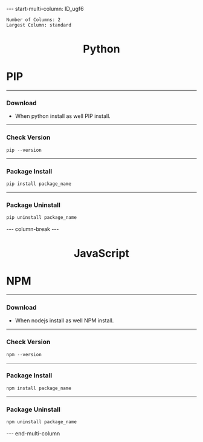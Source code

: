 

--- start-multi-column: ID_ugf6
```column-settings
Number of Columns: 2
Largest Column: standard
```

# <p align="center">Python</p>
# PIP

---
### Download
- When python install as well PIP install.

---
### Check Version
```Python
pip --version
```

---
### Package Install
```python
pip install package_name
```

---
### Package Uninstall
```python
pip uninstall package_name
```
--- column-break ---

# <p align="center">JavaScript</p>
# NPM

---
### Download
- When nodejs install as well NPM install.

---
### Check Version
```javascript
npm --version
```

---
### Package Install
```javascript
npm install package_name
```

---
### Package Uninstall
```javascript
npm uninstall package_name
```
--- end-multi-column

